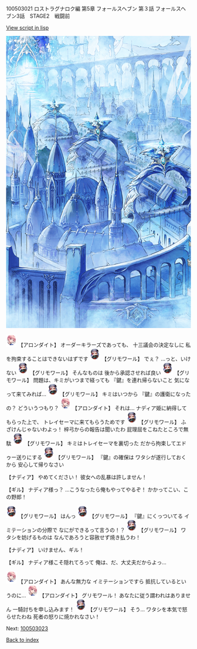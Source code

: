 100503021 ロストラグナロク編 第5章 フォールスヘブン 第３話 フォールスヘブン3話　STAGE2　戦闘前

[View script in lisp](../scripts/100503021.txt)

![400_angel_town_daytime.png](../images/backgrounds/400_angel_town_daytime.png)

<img src="../images/units/3100711.png" alt="3100711.png" height="34"/>
【アロンダイト】
オーダーキラーズであっても、
十三議会の決定なしに
私を拘束することはできないはずです

<img src="../images/units/3501711.png" alt="3501711.png" height="34"/>
【グリモワール】
でぇ？
…っと、いけない

<img src="../images/units/3501711.png" alt="3501711.png" height="34"/>
【グリモワール】
そんなものは
後から承認させれば良い

<img src="../images/units/3501711.png" alt="3501711.png" height="34"/>
【グリモワール】
問題は、キミがいつまで経っても
『鍵』を連れ帰らないこと
気になって来てみれば…

<img src="../images/units/3501711.png" alt="3501711.png" height="34"/>
【グリモワール】
キミはいつから
『鍵』の護衛になったの？
どういうつもり？

<img src="../images/units/3100711.png" alt="3100711.png" height="34"/>
【アロンダイト】
それは…
ナディア姫に納得してもらった上で、
トレイセーマに来てもらうためです

<img src="../images/units/3501711.png" alt="3501711.png" height="34"/>
【グリモワール】
ふざけんじゃないわよっ！
梓弓からの報告は聞いたわ
屁理屈をこねたところで無駄

<img src="../images/units/3501711.png" alt="3501711.png" height="34"/>
【グリモワール】
キミはトレイセーマを裏切った
だから拘束してエドゥー送りにする

<img src="../images/units/3501711.png" alt="3501711.png" height="34"/>
【グリモワール】
『鍵』の確保は
ワタシが遂行しておくから
安心して帰りなさい

【ナディア】
やめてください！
彼女への乱暴は許しません！

【ギル】
ナディア様っ？
…こうなったら俺もやってやるぞ！
かかってこい、この野郎！

<img src="../images/units/3501711.png" alt="3501711.png" height="34"/>
【グリモワール】
はんっ

<img src="../images/units/3501711.png" alt="3501711.png" height="34"/>
【グリモワール】
『鍵』にくっついてる
イミテーションの分際で
なにができるって言うの！？

<img src="../images/units/3501711.png" alt="3501711.png" height="34"/>
【グリモワール】
ワタシを妨げるものは
なんであろうと容赦せず焼き払うわ！

【ナディア】
いけません、ギル！

【ギル】
ナディア様こそ隠れてろって
俺は、だ、大丈夫だからよっ…

<img src="../images/units/3100711.png" alt="3100711.png" height="34"/>
【アロンダイト】
あんな無力な
イミテーションですら
抵抗しているというのに…

<img src="../images/units/3100711.png" alt="3100711.png" height="34"/>
【アロンダイト】
グリモワール！
あなたに従う謂われはありません
一騎討ちを申し込みます！

<img src="../images/units/3501711.png" alt="3501711.png" height="34"/>
【グリモワール】
そう…
ワタシを本気で怒らせたわね
死者の怒りに焼かれなさい！


Next: [100503023](100503023.md)

[Back to index](index.md)
